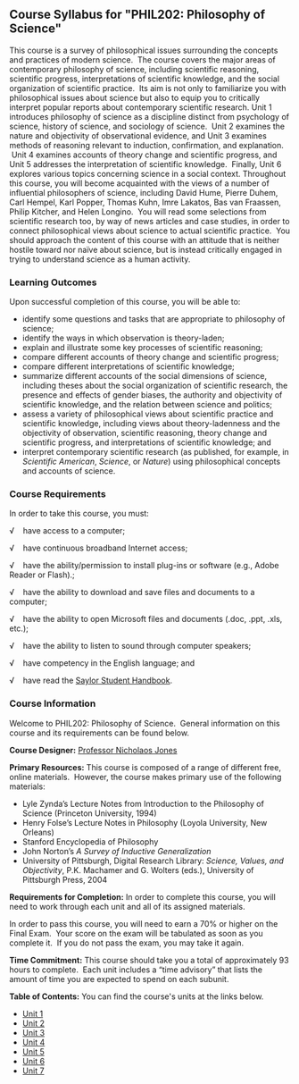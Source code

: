 Course Syllabus for "PHIL202: Philosophy of Science"
----------------------------------------------------

This course is a survey of philosophical issues surrounding the concepts
and practices of modern science.  The course covers the major areas of
contemporary philosophy of science, including scientific reasoning,
scientific progress, interpretations of scientific knowledge, and the
social organization of scientific practice.  Its aim is not only to
familiarize you with philosophical issues about science but also to
equip you to critically interpret popular reports about contemporary
scientific research. Unit 1 introduces philosophy of science as a
discipline distinct from psychology of science, history of science, and
sociology of science.  Unit 2 examines the nature and objectivity of
observational evidence, and Unit 3 examines methods of reasoning
relevant to induction, confirmation, and explanation.  Unit 4 examines
accounts of theory change and scientific progress, and Unit 5 addresses
the interpretation of scientific knowledge.  Finally, Unit 6 explores
various topics concerning science in a social context. Throughout this
course, you will become acquainted with the views of a number of
influential philosophers of science, including David Hume, Pierre Duhem,
Carl Hempel, Karl Popper, Thomas Kuhn, Imre Lakatos, Bas van Fraassen,
Philip Kitcher, and Helen Longino.  You will read some selections from
scientific research too, by way of news articles and case studies, in
order to connect philosophical views about science to actual scientific
practice.  You should approach the content of this course with an
attitude that is neither hostile toward nor naïve about science, but is
instead critically engaged in trying to understand science as a human
activity.

### Learning Outcomes

Upon successful completion of this course, you will be able to:

-   identify some questions and tasks that are appropriate to philosophy
    of science;
-   identify the ways in which observation is theory-laden;
-   explain and illustrate some key processes of scientific reasoning;
-   compare different accounts of theory change and scientific progress;
-   compare different interpretations of scientific knowledge;
-   summarize different accounts of the social dimensions of science,
    including theses about the social organization of scientific
    research, the presence and effects of gender biases, the authority
    and objectivity of scientific knowledge, and the relation between
    science and politics;
-   assess a variety of philosophical views about scientific practice
    and scientific knowledge, including views about theory-ladenness and
    the objectivity of observation, scientific reasoning, theory change
    and scientific progress, and interpretations of scientific
    knowledge; and
-   interpret contemporary scientific research (as published, for
    example, in *Scientific American*, *Science*, or *Nature*) using
    philosophical concepts and accounts of science.

### Course Requirements

In order to take this course, you must:  
  
 √    have access to a computer;  
  
 √    have continuous broadband Internet access;  
  
 √    have the ability/permission to install plug-ins or software (e.g.,
Adobe Reader or Flash).;  
  
 √    have the ability to download and save files and documents to a
computer;  
  
 √    have the ability to open Microsoft files and documents (.doc,
.ppt, .xls, etc.);  
  
 √    have the ability to listen to sound through computer speakers;  
  
 √    have competency in the English language; and  
  
 √    have read the [Saylor Student
Handbook](http://www.saylor.org/site/wp-content/uploads/2012/05/Saylor-StudentHandbook.pdf).

### Course Information

Welcome to PHIL202: Philosophy of Science.  General information on this
course and its requirements can be found below.  
  
 **Course Designer:** [Professor Nicholaos
Jones](http://www.saylor.org/faculty-h-n/#ProfessorNicholaosJones)  
  
 **Primary Resources:** This course is composed of a range of different
free, online materials.  However, the course makes primary use of the
following materials:  

-   Lyle Zynda’s Lecture Notes from Introduction to the Philosophy of
    Science (Princeton University, 1994)
-   Henry Folse’s Lecture Notes in Philosophy (Loyola University, New
    Orleans)
-   Stanford Encyclopedia of Philosophy
-   John Norton’s *A Survey of Inductive Generalization*
-   University of Pittsburgh, Digital Research Library: *Science,
    Values, and Objectivity*, P.K. Machamer and G. Wolters (eds.),
    University of Pittsburgh Press, 2004

**Requirements for Completion:** In order to complete this course, you
will need to work through each unit and all of its assigned materials.  
  
 In order to pass this course, you will need to earn a 70% or higher on
the Final Exam.  Your score on the exam will be tabulated as soon as you
complete it.  If you do not pass the exam, you may take it again.  
  
 **Time Commitment:** This course should take you a total of
approximately 93 hours to complete.  Each unit includes a “time
advisory” that lists the amount of time you are expected to spend on
each subunit.  
  
**Table of Contents:** You can find the course's units at the links below.

- [Unit 1](https://legacy.saylor.org/phil202/Unit01/)
- [Unit 2](https://legacy.saylor.org/phil202/Unit02/)
- [Unit 3](https://legacy.saylor.org/phil202/Unit03/)
- [Unit 4](https://legacy.saylor.org/phil202/Unit04/)
- [Unit 5](https://legacy.saylor.org/phil202/Unit05/)
- [Unit 6](https://legacy.saylor.org/phil202/Unit06/)
- [Unit 7](https://legacy.saylor.org/phil202/Unit07/)
